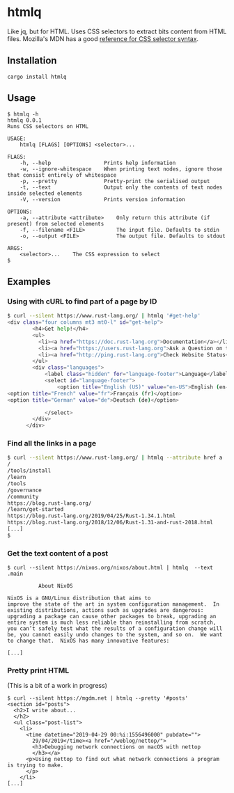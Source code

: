 # htmlq
Like jq, but for HTML. Uses CSS selectors to extract bits content from HTML files. Mozilla's MDN has a good <a href="https://developer.mozilla.org/en-US/docs/Learn/CSS/Introduction_to_CSS/Selectors">reference for CSS selector syntax</a>.

## Installation

```
cargo install htmlq
```

## Usage

```
$ htmlq -h
htmlq 0.0.1
Runs CSS selectors on HTML

USAGE:
    htmlq [FLAGS] [OPTIONS] <selector>...

FLAGS:
    -h, --help                 Prints help information
    -w, --ignore-whitespace    When printing text nodes, ignore those that consist entirely of whitespace
    -p, --pretty               Pretty-print the serialised output
    -t, --text                 Output only the contents of text nodes inside selected elements
    -V, --version              Prints version information

OPTIONS:
    -a, --attribute <attribute>    Only return this attribute (if present) from selected elements
    -f, --filename <FILE>          The input file. Defaults to stdin
    -o, --output <FILE>            The output file. Defaults to stdout

ARGS:
    <selector>...    The CSS expression to select
$
```

## Examples

### Using with cURL to find part of a page by ID

```bash
$ curl --silent https://www.rust-lang.org/ | htmlq '#get-help'
<div class="four columns mt3 mt0-l" id="get-help">
        <h4>Get help!</h4>
        <ul>
          <li><a href="https://doc.rust-lang.org">Documentation</a></li>
          <li><a href="https://users.rust-lang.org">Ask a Question on the Users Forum</a></li>
          <li><a href="http://ping.rust-lang.org">Check Website Status</a></li>
        </ul>
        <div class="languages">
            <label class="hidden" for="language-footer">Language</label>
            <select id="language-footer">
                <option title="English (US)" value="en-US">English (en-US)</option>
<option title="French" value="fr">Français (fr)</option>
<option title="German" value="de">Deutsch (de)</option>

            </select>
        </div>
      </div>
```

### Find all the links in a page

```bash
$ curl --silent https://www.rust-lang.org/ | htmlq --attribute href a
/
/tools/install
/learn
/tools
/governance
/community
https://blog.rust-lang.org/
/learn/get-started
https://blog.rust-lang.org/2019/04/25/Rust-1.34.1.html
https://blog.rust-lang.org/2018/12/06/Rust-1.31-and-rust-2018.html
[...]
$
```

### Get the text content of a post

```
$ curl --silent https://nixos.org/nixos/about.html | htmlq  --text .main

          About NixOS

NixOS is a GNU/Linux distribution that aims to
improve the state of the art in system configuration management.  In
existing distributions, actions such as upgrades are dangerous:
upgrading a package can cause other packages to break, upgrading an
entire system is much less reliable than reinstalling from scratch,
you can’t safely test what the results of a configuration change will
be, you cannot easily undo changes to the system, and so on.  We want
to change that.  NixOS has many innovative features:

[...]
```

### Pretty print HTML

(This is a bit of a work in progress)

```
$ curl --silent https://mgdm.net | htmlq --pretty '#posts'
<section id="posts">
  <h2>I write about...
  </h2>
  <ul class="post-list">
    <li>
      <time datetime="2019-04-29 00:%i:1556496000" pubdate="">
        29/04/2019</time><a href="/weblog/nettop/">
        <h3>Debugging network connections on macOS with nettop
        </h3></a>
      <p>Using nettop to find out what network connections a program is trying to make.
      </p>
    </li>
[...]
```
